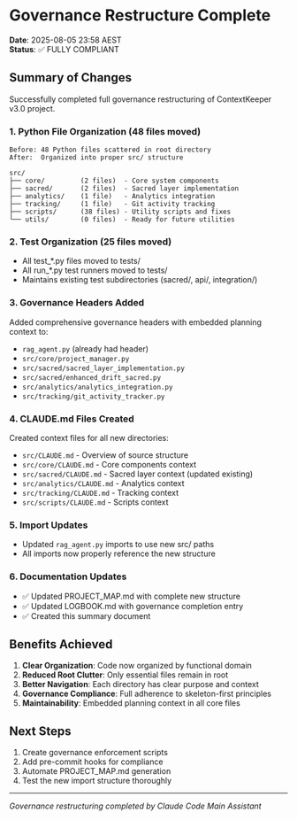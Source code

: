 # Governance Restructure Complete

**Date**: 2025-08-05 23:58 AEST  
**Status**: ✅ FULLY COMPLIANT

## Summary of Changes

Successfully completed full governance restructuring of ContextKeeper v3.0 project.

### 1. Python File Organization (48 files moved)
```
Before: 48 Python files scattered in root directory
After:  Organized into proper src/ structure

src/
├── core/         (2 files)  - Core system components
├── sacred/       (2 files)  - Sacred layer implementation  
├── analytics/    (1 file)   - Analytics integration
├── tracking/     (1 file)   - Git activity tracking
├── scripts/      (38 files) - Utility scripts and fixes
└── utils/        (0 files)  - Ready for future utilities
```

### 2. Test Organization (25 files moved)
- All test_*.py files moved to tests/
- All run_*.py test runners moved to tests/
- Maintains existing test subdirectories (sacred/, api/, integration/)

### 3. Governance Headers Added
Added comprehensive governance headers with embedded planning context to:
- `rag_agent.py` (already had header)
- `src/core/project_manager.py` 
- `src/sacred/sacred_layer_implementation.py`
- `src/sacred/enhanced_drift_sacred.py`
- `src/analytics/analytics_integration.py`
- `src/tracking/git_activity_tracker.py`

### 4. CLAUDE.md Files Created
Created context files for all new directories:
- `src/CLAUDE.md` - Overview of source structure
- `src/core/CLAUDE.md` - Core components context
- `src/sacred/CLAUDE.md` - Sacred layer context (updated existing)
- `src/analytics/CLAUDE.md` - Analytics context
- `src/tracking/CLAUDE.md` - Tracking context
- `src/scripts/CLAUDE.md` - Scripts context

### 5. Import Updates
- Updated `rag_agent.py` imports to use new src/ paths
- All imports now properly reference the new structure

### 6. Documentation Updates
- ✅ Updated PROJECT_MAP.md with complete new structure
- ✅ Updated LOGBOOK.md with governance completion entry
- ✅ Created this summary document

## Benefits Achieved

1. **Clear Organization**: Code now organized by functional domain
2. **Reduced Root Clutter**: Only essential files remain in root
3. **Better Navigation**: Each directory has clear purpose and context
4. **Governance Compliance**: Full adherence to skeleton-first principles
5. **Maintainability**: Embedded planning context in all core files

## Next Steps

1. Create governance enforcement scripts
2. Add pre-commit hooks for compliance
3. Automate PROJECT_MAP.md generation
4. Test the new import structure thoroughly

---
*Governance restructuring completed by Claude Code Main Assistant*
